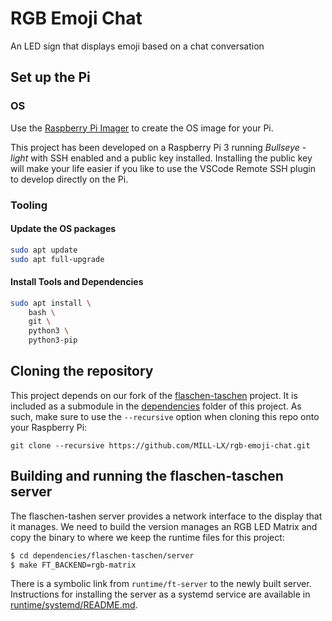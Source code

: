 # RGB Emoji Chat
An LED sign that displays emoji based on a chat conversation

## Set up the Pi

### OS

Use the [Raspberry Pi Imager](https://www.raspberrypi.com/software/) to create the OS image for your Pi.

This project has been developed on a Raspberry Pi 3 running *Bullseye - light* with SSH enabled and a public key installed. Installing the public key will make your life easier if you like to use the VSCode Remote SSH plugin to develop directly on the Pi.

### Tooling

#### Update the OS packages

```bash
sudo apt update
sudo apt full-upgrade
```

#### Install Tools and Dependencies

```bash
sudo apt install \
    bash \
    git \
    python3 \
    python3-pip
```

## Cloning the repository

This project depends on our fork of the [flaschen-taschen](https://github.com/MILL-LX/flaschen-taschen.git) project. It is included as a submodule in the [dependencies](dependencies) folder of this project. As such, make sure to use the `--recursive` option when cloning this repo onto your Raspberry Pi:

`git clone --recursive https://github.com/MILL-LX/rgb-emoji-chat.git`

## Building and running the flaschen-taschen server

The flaschen-tashen server provides a network interface to the display that it manages. We need to build the version manages an RGB LED Matrix and copy the binary to where we keep the runtime files for this project: 

```bash
$ cd dependencies/flaschen-taschen/server
$ make FT_BACKEND=rgb-matrix
```

There is a symbolic link from `runtime/ft-server` to the newly built server. Instructions for installing the server as a systemd service are available in [runtime/systemd/README.md](runtime/systemd/README.md).
